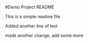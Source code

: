 #Demo Project README

This is a simple readme file

Added another line of text

made another change, add some more